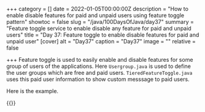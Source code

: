 +++
category = []
date = 2022-01-05T00:00:00Z
description = "How to enable disable features for paid and unpaid users using feature toggle pattern"
showtoc = false
slug = "/java/100DaysOfJava/day37"
summary = "Feature toggle service to enable disable any feature for paid and unpaid users"
title = "Day 37: Feature toggle to enable disable features for paid and unpaid user"
[cover]
alt = "Day37"
caption = "Day37"
image = ""
relative = false

+++
Feature toggle is used to easily enable and disable features for some group of users of the applications.  Here `Usergroup.java` is used to define the user groups which are free and paid users.
`TieredFeatureToggle.java` uses this paid user information to show custom messsage to paid users.

Here is the example.

{{<replit src="https://replit.com/@dhrubo55/UpbeatHappyProgramminglanguages">}}